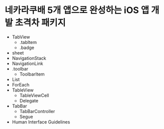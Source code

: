 # 네카라쿠배 5개 앱으로 완성하는 iOS 앱 개발 초격차 패키지

- TabView
    - .tabItem
    - .badge
- sheet
- NavigationStack
- NavigationLink
- .toolbar
    - ToolbarItem
- List
- ForEach
- TableView
    - TableViewCell
    - Delegate
- TabBar
    - TabBarController
    - Segue
- Human Interface Guidelines  